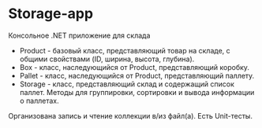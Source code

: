 # Storage-app
Консольное .NET приложение для склада

* Product - базовый класс, представляющий товар на складе, с общими свойствами (ID, ширина, высота, глубина).
* Box - класс, наследующийся от Product, представляющий коробку. 
* Pallet - класс, наследующийся от Product, представляющий паллету.
* Storage - класс, представляющий склад и содержащий список паллет. Методы для группировки, сортировки и вывода информации о паллетах.

Организована запись и чтение коллекции в/из файл(а). Есть Unit-тесты.
